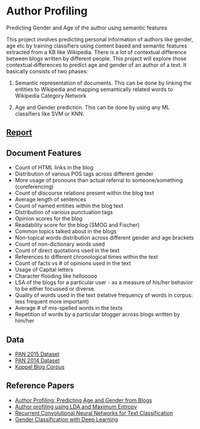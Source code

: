# Author Profiling

Predicting Gender and Age of the author using semantic features

This project involves predicting personal information of authors like gender, age etc by training classifiers using content based and semantic features extracted from a KB like
Wikipedia. There is a lot of contextual difference between blogs written by different people. This project will explore those contextual differences to predict age and gender of an author of a text. It
basically consists of two phases:

1. Semantic representation of documents. This can be done by linking the entities to
Wikipedia and mapping semantically related words to Wikipedia Category Network

2. Age and Gender prediction. This can be done by using any ML classifiers like SVM or
KNN.

## [Report](docs/README.md)

## Document Features 

* Count of HTML links in the blog
* Distribution of various POS tags across different gender
* More usage of pronouns than actual referral to someone/something (coreferencing)
* Count of discourse relations present within the blog text
* Average length of sentences 
* Count of named entities within the blog text
* Distribution of various punctuation tags
* Opinion scores for the blog
* Readability score for the blog (SMOG and Fischer)
* Common topics talked about in the blogs
* Non-topical words distribution across different gender and age brackets
* Count of non-dictionary words used
* Count of direct quotations used in the text
* References to different chronological times within the text
* Count of facts vs # of opinions used in the text
* Usage of Capital letters
* Character flooding like hellooooo
* LSA of the blogs for a particular user - as a measure of his/her behavior to be either focussed or diverse.
* Quality of words used in the text (relative frequency of words in corpus: less frequent more important)
* Average # of mis-spelled words in the texts
* Repetition of words by a particular blogger across blogs written by him/her

## Data

* [PAN 2015 Dataset](http://www.uni-weimar.de/medien/webis/events/pan-15/pan15-web/author-profiling.html)
* [PAN 2014 Dataset](http://www.uni-weimar.de/medien/webis/events/pan-14/pan14-web/author-profiling.html)
* [Koppel Blog Corpus](http://u.cs.biu.ac.il/~koppel/BlogCorpus.htm)

## Reference Papers

* [Author Profiling: Predicting Age and Gender from Blogs](http://ceur-ws.org/Vol-1179/CLEF2013wn-PAN-SantoshEt2013.pdf)
* [Author profiling using LDA and Maximum Entropy](http://ceur-ws.org/Vol-1179/CLEF2013wn-PAN-PavanEt2013.pdf)
* [Recurrent Convolutional Neural Networks for Text Classification](http://www.aaai.org/ocs/index.php/AAAI/AAAI15/paper/view/9745/9552)
* [Gender Classification with Deep Learning](http://cs224d.stanford.edu/reports/BartleAric.pdf)

